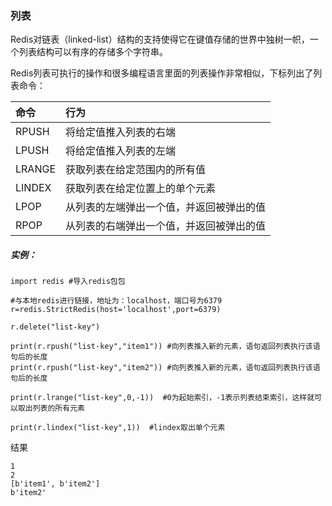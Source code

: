 ### 列表

Redis对链表（linked-list）结构的支持使得它在键值存储的世界中独树一帜，一个列表结构可以有序的存储多个字符串。

Redis列表可执行的操作和很多编程语言里面的列表操作非常相似，下标列出了列表命令：

| 命令 | 行为 |
| :--- | :--- |
| RPUSH | 将给定值推入列表的右端 |
| LPUSH | 将给定值推入列表的左端 |
| LRANGE | 获取列表在给定范围内的所有值 |
| LINDEX | 获取列表在给定位置上的单个元素 |
| LPOP | 从列表的左端弹出一个值，并返回被弹出的值 |
| RPOP | 从列表的右端弹出一个值，并返回被弹出的值 |

##### 实例：

```
import redis #导入redis包包

#与本地redis进行链接，地址为：localhost，端口号为6379
r=redis.StrictRedis(host='localhost',port=6379)

r.delete("list-key")

print(r.rpush("list-key","item1")) #向列表推入新的元素，语句返回列表执行该语句后的长度
print(r.rpush("list-key","item2")) #向列表推入新的元素，语句返回列表执行该语句后的长度

print(r.lrange("list-key",0,-1))  #0为起始索引，-1表示列表结束索引，这样就可以取出列表的所有元素

print(r.lindex("list-key",1))  #lindex取出单个元素
```

结果

```
1
2
[b'item1', b'item2']
b'item2'
```



